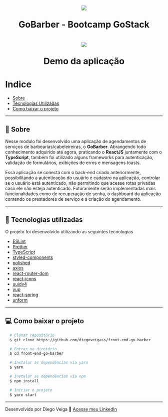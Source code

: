 <h1 align="center">
  <img src="https://camo.githubusercontent.com/d25397e9df01fe7882dcc1cbc96bdf052ffd7d0c/68747470733a2f2f73746f726167652e676f6f676c65617069732e636f6d2f676f6c64656e2d77696e642f626f6f7463616d702d676f737461636b2f6865616465722d6465736166696f732e706e67">

  GoBarber - Bootcamp GoStack
</h1>

<h1 align="center">
  <img src="https://ik.imagekit.io/diegoveigass/ezgif-2-d0793b9633cc_hYBXhphv4U.gif">

  Demo da aplicação
</h1>



# Indice
- [Sobre](#-sobre)
- [Tecnologias Utilizadas](#-tecnologias-utilizadas)
- [Como baixar o projeto](#-como-baixar-o-projeto)

---

## 📖 Sobre

Nesse modulo foi desenvolvido uma aplicação de agendamentos de serviços de barbearias/cabeleireiras, o **GoBarber**. Abrangendo todo conhecimento adquirido até agora, praticando o **ReactJS** juntamente com o  **TypeScript**, também foi utilizado alguns frameworks para autenticação, validação de formulários, exibições de erros e mensagens toasts.

Essa aplicação se conecta com o back-end criado anteriormente, possibilitando a autenticação do usuário e cadastro na aplicação, controlar se o usuário está autenticado, não permitindo que acesse rotas privadas caso ele não esteja autenticado.
Futuramente serão implementadas mais funcionalidades como de recuperação de senha, o dashboard da aplicação contendo os prestadores de serviço e a criação do agendamento.


---

## 🚀 Tecnologias utilizadas

O projeto foi desenvolvido utilizando as seguintes tecnologias

- [ESLint](https://eslint.org/)
- [Prettier](https://prettier.io/)
- [TypeScript](https://www.typescriptlang.org/)
- [styled-components](https://styled-components.com/)
- [polished](https://polished.js.org/)
- [axios](https://github.com/axios/axios)
- [react-router-dom](https://reacttraining.com/react-router/web/guides/quick-start)
- [react-icons](https://react-icons.github.io/react-icons/)
- [uuidv4](https://www.npmjs.com/package/uuidv4)
- [yup](https://github.com/jquense/yup)
- [react-spring](https://www.react-spring.io/)
- [unform](https://github.com/Rocketseat/unform)


---

## 💻 Como baixar o projeto

```bash
  # Clonar repositório
  $ git clone https://github.com/diegoveigass/front-end-go-barber

  # Entrar no diretório
  $ cd front-end-go-barber

  # Instalar as dependências via yarn
  $ yarn

  # Instalar as dependências via npm
  $ npm install

  # Iniciar o projeto
  $ yarn start

```

---

Desenvolvido por Diego Veiga 🚀 [Acesse meu LinkedIn](https://linkedin.com/in/diegoveigass)
